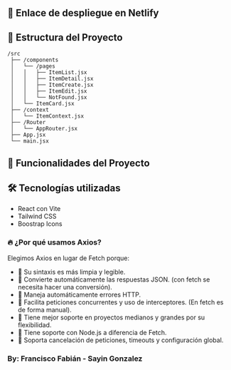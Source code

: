 ## 🔗 Enlace de despliegue en Netlify
<!-- Agregar -->

## 📁 Estructura del Proyecto
```
/src
 ├── /components
 │   └── /pages
 │   │   ├── ItemList.jsx
 │   │   ├── ItemDetail.jsx
 │   │   ├── ItemCreate.jsx
 │   │   ├── ItemEdit.jsx
 │   │   └── NotFound.jsx
 │   └── ItemCard.jsx
 ├── /context
 │   └── ItemContext.jsx
 ├── /Router
 │   └── AppRouter.jsx
 ├── App.jsx
 └── main.jsx
 ```

## 🧩 Funcionalidades del Proyecto
<!-- Agregar -->

## 🛠️ Tecnologías utilizadas

-  React con Vite
-  Tailwind CSS
-  Boostrap Icons

### 🔥 ¿Por qué usamos Axios?

Elegimos Axios en lugar de Fetch porque:

- 🔹 Su sintaxis es más limpia y legible.
- 🔹 Convierte automáticamente las respuestas JSON. (con fetch se necesita hacer una conversión).
- 🔹 Maneja automáticamente errores HTTP.
- 🔹 Facilita peticiones concurrentes y uso de interceptores. (En fetch es de forma manual).
- 🔹 Tiene mejor soporte en proyectos medianos y grandes por su flexibilidad.
- 🔹 Tiene soporte con Node.js a diferencia de Fetch.
- 🔹 Soporta cancelación de peticiones, timeouts y configuración global.

###  By: Francisco Fabián - Sayin Gonzalez